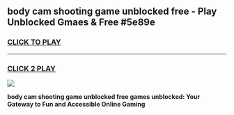 
## body cam shooting game unblocked free - Play Unblocked Gmaes & Free #5e89e
<h3>
<a href="https://premium.freeplayer.one?title=body_cam_shooting_game_unblocked_free&ref=01M">CLICK TO PLAY</a></h3>
<hr>

<h3>
<a href="https://premium.freeplayer.one?title=body_cam_shooting_game_unblocked_free&ref=01M">CLICK 2 PLAY</a>
  
</h3>

<a href="https://premium.freeplayer.one?title=body_cam_shooting_game_unblocked_free&ref=01M"><img src="https://clearcache.store/games.png"></a>


**body cam shooting game unblocked free games unblocked: Your Gateway to Fun and Accessible Online Gaming**
